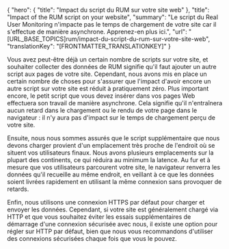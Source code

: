 {
  "hero": {
    "title": "Impact du script du RUM sur votre site web"
  },
  "title": "Impact of the RUM script on your website",
  "summary": "Le script du Real User Monitoring n'impacte pas le temps de chargement de votre site car il s'effectue de manière asynchrone. Apprenez-en plus ici.",
  "url": "[URL_BASE_TOPICS]rum/impact-du-script-du-rum-sur-votre-site-web",
  "translationKey": "[FRONTMATTER_TRANSLATIONKEY]"
}

Vous avez peut-être déjà un certain nombre de scripts sur votre site, et souhaiter collecter des données de RUM signifie qu'il faut ajouter un autre script aux pages de votre site. Cependant, nous avons mis en place un certain nombre de choses pour s'assurer que l'impact d'avoir encore un autre script sur votre site est réduit à pratiquement zéro. Plus important encore, le petit script que vous devez insérer dans vos pages Web effectuera son travail de manière asynchrone. Cela signifie qu'il n'entraînera aucun retard dans le chargement ou le rendu de votre page dans le navigateur : il n'y aura pas d'impact sur le temps de chargement perçu de votre site.

Ensuite, nous nous sommes assurés que le script supplémentaire que nous devons charger provient d'un emplacement très proche de l'endroit où se situent vos utilisateurs finaux. Nous avons plusieurs emplacements sur la plupart des continents, ce qui réduira au minimum la latence. Au fur et à mesure que vos utilisateurs parcourent votre site, le navigateur renverra les données qu'il recueille au même endroit, en veillant à ce que les données soient livrées rapidement en utilisant la même connexion sans provoquer de retards.

Enfin, nous utilisons une connexion HTTPS par défaut pour charger et envoyer les données. Cependant, si votre site est généralement chargé via HTTP et que vous souhaitez éviter les essais supplémentaires de démarrage d'une connexion sécurisée avec nous, il existe une option pour régler sur HTTP par défaut, bien que nous vous recommandons d'utiliser des connexions sécurisées chaque fois que vous le pouvez.
